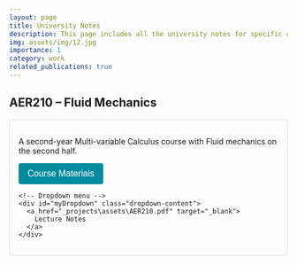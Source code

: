 ```yaml
---
layout: page
title: University Notes
description: This page includes all the university notes for specific courses. It may not be entirely complete or correct.
img: assets/img/12.jpg
importance: 1
category: work
related_publications: true
---
```


<style>
/* --- CSS for Dropdown (Click-to-open version) --- */

/* Course block container */
.course-block {
  margin-bottom: 2rem;
  border: 1px solid #ddd;
  padding: 1rem;
  border-radius: 4px;
}

/* Wrap the dropdown button and content */
.dropdown {
  position: relative;
  display: inline-block;
}

/* Style the button that toggles the dropdown */
.dropbtn {
  background-color: #008c9e;
  color: white;
  padding: 10px 16px;
  font-size: 16px;
  border: none;
  cursor: pointer;
  border-radius: 4px;
}

/* Hover effect for the dropdown button */
.dropbtn:hover {
  background-color: #007480;
}

/* The dropdown content is hidden by default; toggled via JavaScript */
.dropdown-content {
  display: none;
  position: absolute;
  background-color: #f9f9f9;
  min-width: 200px;
  border: 1px solid #ddd;
  box-shadow: 0 2px 8px rgba(0, 0, 0, 0.15);
  z-index: 1;
  padding: 0.5rem 0;
}

/* Links inside the dropdown */
.dropdown-content a {
  color: #333;
  padding: 0.5rem 1rem;
  text-decoration: none;
  display: block;
}

/* Change color of dropdown links on hover */
.dropdown-content a:hover {
  background-color: #eee;
}

/* Show the dropdown when toggled */
.show {
  display: block;
}
</style>

<!-- Main Content: Example Course 1 -->
<h2>AER210 – Fluid Mechanics</h2>
<div class="course-block">
  <p>
    A second-year Multi-variable Calculus course with Fluid mechanics on the second half.
  </p>

  <!-- Dropdown container -->
  <div class="dropdown">
    <!-- Button that triggers the dropdown -->
    <button onclick="toggleDropdown('myDropdown')" class="dropbtn">
      Course Materials
    </button>

    <!-- Dropdown menu -->
    <div id="myDropdown" class="dropdown-content">
      <a href="_projects\assets\AER210.pdf" target="_blank">
        Lecture Notes
      </a>
    </div>
  </div>
</div>

<!-- Repeat the above block for additional courses, 
     giving each dropdown-content a unique ID, e.g. myDropdown2, myDropdown3, etc. -->

<script>
/**
 * Toggle the dropdown menu for a given ID.
 * @param {string} dropdownID - The ID of the dropdown-content div
 */
function toggleDropdown(dropdownID) {
  document.getElementById(dropdownID).classList.toggle("show");
}

/**
 * Close the dropdown if the user clicks outside of it.
 */
window.onclick = function(event) {
  // If the click is NOT on a dropbtn, close all dropdowns
  if (!event.target.matches('.dropbtn')) {
    var dropdowns = document.getElementsByClassName("dropdown-content");
    for (var i = 0; i < dropdowns.length; i++) {
      var openDropdown = dropdowns[i];
      if (openDropdown.classList.contains('show')) {
        openDropdown.classList.remove('show');
      }
    }
  }
}
</script>